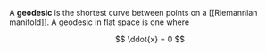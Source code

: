 A **geodesic** is the shortest curve between points on a [[Riemannian manifold]]. A geodesic in flat space is one where

$$
\ddot{x} = 0
$$